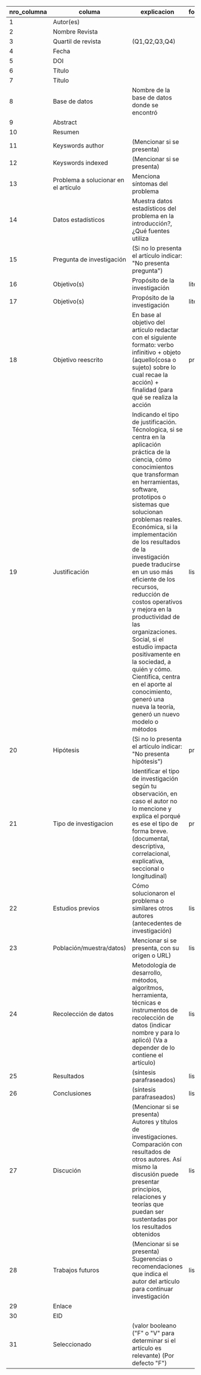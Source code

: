 |nro_columna|columa|explicacion|formato|dato_fijo|idioma_deseado_redactar|id_from_backup|||
|-----------|------------------------------------|----------------------------------------------------------------------------------------------------------------------------------------------------------------------------------------------------------------------------------------------------------------------------------------------------------------------------------------------------------------------------------------------------------------------------------------------------------------------------------------------------------------------------------------------------------------------------------------------------------------------------------------|-------|---------|-----------------------|---------------|---|---|
|1|Autor(es)||||original|Authors|||
|2|Nombre Revista||||original|Source title|||
|3|Quartil de revista|(Q1,Q2,Q3,Q4)|||original||||
|4|Fecha||||original|Year|||
|5|DOI||||original|DOI|||
|6|Título||||original|Title|||
|7|Título||||español||||
|8|Base de datos|Nombre de la base de datos donde se encontró||Scopus|original||||
|9|Abstract||||original|Abstract|||
|10|Resumen||||español||||
|11|Keyswords author|(Mencionar si se presenta)|||original|Author Keywords|||
|12|Keyswords indexed|(Mencionar si se presenta)|||original|Index Keywords|||
|13|Problema a solucionar en el artículo|Menciona síntomas del problema|||español||||
|14|Datos estadísticos|Muestra datos estadísticos del problema en la introducción?, ¿Qué fuentes utiliza|||español||||
|15|Pregunta de investigación|(Si no lo presenta el artículo indicar: "No presenta pregunta")|||español||||
|16|Objetivo(s)|Propósito de la investigación|literal||original||||
|17|Objetivo(s)|Propósito de la investigación|literal||español||||
|18|Objetivo reescrito|En base al objetivo del artículo redactar con el siguiente formato: verbo infinitivo + objeto (aquello(cosa o sujeto) sobre lo cual recae la acción) + finalidad (para qué se realiza la acción|prosa||español||||
|19|Justificación|Indicando el tipo de justificación. Técnologica, si se centra en la aplicación práctica de la ciencia, cómo conocimientos que transforman en herramientas, software, prototipos o sistemas que solucionan problemas reales. Económica, si la implementación de los resultados de la investigación puede traducirse en un uso más eficiente de los recursos, reducción de costos operativos y mejora en la productividad de las organizaciones. Social, si el estudio impacta positivamente en la sociedad, a quién y cómo. Científica, centra en el aporte al conocimiento, generó una nueva la teoría, generó un nuevo modelo o métodos|lista||español||||
|20|Hipótesis|(Si no lo presenta el artículo indicar: "No presenta hipótesis")|prosa||español||||
|21|Tipo de investigacion|Identificar el tipo de investigación según tu observación, en caso el autor no lo mencione y explica el porqué es ese el tipo de forma breve.  (documental, descriptiva, correlacional, explicativa, seccional o longitudinal)|prosa||español||||
|22|Estudios previos|Cómo solucionaron el problema o similares otros autores (antecedentes de investigación)|lista||español||||
|23|Población/muestra/datos)|Mencionar si se presenta, con su origen o URL)|lista||español||||
|24|Recolección de datos|Metodología de desarrollo, métodos, algoritmos, herramienta, técnicas e instrumentos de recolección de datos (indicar nombre y para lo aplicó) (Va a depender de lo contiene el artículo)|lista||español||||
|25|Resultados|(síntesis parafraseados)|lista||español||||
|26|Conclusiones|(síntesis parafraseados)|lista||español||||
|27|Discución|(Mencionar si se presenta) Autores y títulos de investigaciones. Comparación con resultados de otros autores. Así mismo la discusión puede presentar principios, relaciones y teorías que puedan ser sustentadas por los resultados obtenidos|lista||español||||
|28|Trabajos futuros|(Mencionar si se presenta) Sugerencias o recomendaciones que indica el autor del artículo para continuar investigación|lista||español||||
|29|Enlace||||original|Link|||
|30|EID||||original|EID|||
|31|Seleccionado|(valor booleano ("F" o "V" para determinar si el artículo es relevante) (Por defecto "F")|||original||||